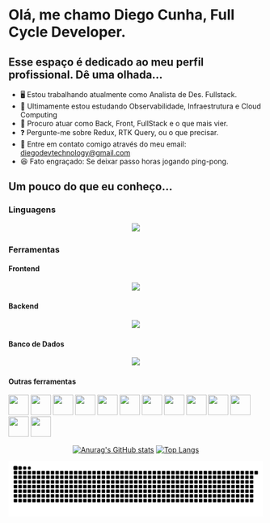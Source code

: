 # Olá, me chamo Diego Cunha, Full Cycle Developer. 
## Esse espaço é dedicado ao meu perfil profissional. Dê uma olhada...

- 🖥️ Estou trabalhando atualmente como Analista de Des. Fullstack.
- 📖 Ultimamente estou estudando Observabilidade, Infraestrutura e Cloud Computing
- 🔎 Procuro atuar como Back, Front, FullStack e o que mais vier.
- ❓ Pergunte-me sobre Redux, RTK Query, ou o que precisar.
- 📩 Entre em contato comigo através do meu email: diegodevtechnology@gmail.com
- 😆 Fato engraçado: Se deixar passo horas jogando ping-pong.

## Um pouco do que eu conheço...
### Linguagens
<p align="center">
  <a href="https://skillicons.dev">
    <img src="https://skillicons.dev/icons?i=typescript,javascript,python,go" />
  </a>
</p>

### Ferramentas
#### Frontend
<p align="center">
  <a href="https://skillicons.dev">
    <img src="https://skillicons.dev/icons?i=html,css,react,redux,materialui,tailwind,bootstrap,wordpress" />
  </a>
</p>

#### Backend
<p align="center">
  <a href="https://skillicons.dev">
    <img src="https://skillicons.dev/icons?i=nestjs,nodejs,django,kafka,elasticsearch,graphql,rabbitmq" />
  </a>
</p>

#### Banco de Dados
<p align="center">
  <a href="https://skillicons.dev">
    <img src="https://skillicons.dev/icons?i=mysql,postgresql,sqlite,mongodb" />
  </a>
</p>

#### Outras ferramentas
<div style="display: inline;" align="center">
  <img width="40" height="40" src="https://cdn.jsdelivr.net/gh/devicons/devicon@latest/icons/grpc/grpc-original.svg" />
  <img width="40" height="40" src="https://cdn.jsdelivr.net/gh/devicons/devicon@latest/icons/git/git-original.svg" />
  <img width="40" height="40" src="https://cdn.jsdelivr.net/gh/devicons/devicon@latest/icons/ansible/ansible-original.svg" /> 
  <img width="40" height="40" src="https://cdn.jsdelivr.net/gh/devicons/devicon@latest/icons/consul/consul-original.svg" />
  <img width="40" height="40" src="https://cdn.jsdelivr.net/gh/devicons/devicon@latest/icons/digitalocean/digitalocean-original.svg" />
  <img width="40" height="40" src="https://cdn.jsdelivr.net/gh/devicons/devicon@latest/icons/docker/docker-original.svg" />
  <img width="40" height="40" src="https://cdn.jsdelivr.net/gh/devicons/devicon@latest/icons/googlecloud/googlecloud-original.svg" />
  <img width="40" height="40" src="https://cdn.jsdelivr.net/gh/devicons/devicon@latest/icons/kubernetes/kubernetes-original.svg" />
  <img width="40" height="40" src="https://cdn.jsdelivr.net/gh/devicons/devicon@latest/icons/nginx/nginx-original.svg" />
  <img width="40" height="40" src="https://cdn.jsdelivr.net/gh/devicons/devicon@latest/icons/opentelemetry/opentelemetry-original-wordmark.svg" />
  <img width="40" height="40" src="https://cdn.jsdelivr.net/gh/devicons/devicon@latest/icons/terraform/terraform-original-wordmark.svg" />
  <img width="40" height="40" src="https://cdn.jsdelivr.net/gh/devicons/devicon@latest/icons/jira/jira-original-wordmark.svg" />
  <img width="40" height="40" src="https://cdn.jsdelivr.net/gh/devicons/devicon@latest/icons/trello/trello-original.svg" />
</div>
<br />

<div align="center">
  
  [![Anurag's GitHub stats](https://github-readme-stats.vercel.app/api?username=diegodevtech&theme=dark&count_private=true&include_all_commits=true&show_icons=true)](https://github.com/diegodevtech/github-readme-stats)
  [![Top Langs](https://github-readme-stats.vercel.app/api/top-langs/?username=diegodevtech&layout=compact)](https://github.com/diegodevtech/github-readme-stats&layout=compact)
</div>

<div align="center">
  <img alt="snake eating my contributions" src="https://raw.githubusercontent.com/diegodevtech/diegodevtech/output/github-contribution-grid-snake.svg"/>
</div>
